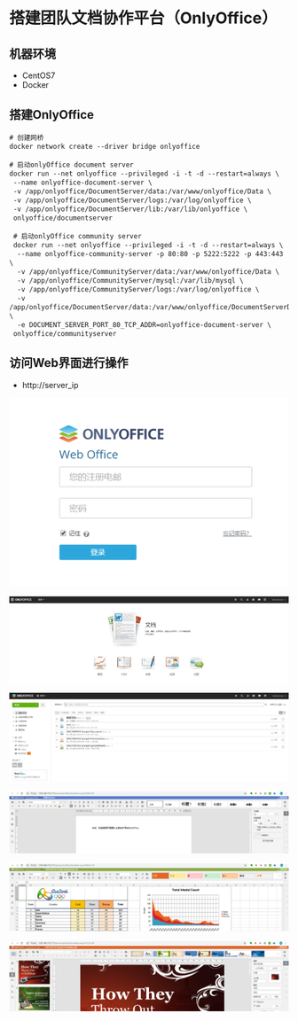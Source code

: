 # 搭建团队文档协作平台（OnlyOffice）

## 机器环境

* CentOS7
* Docker

## 搭建OnlyOffice

```text
# 创建网桥
docker network create --driver bridge onlyoffice

# 启动onlyOffice document server
docker run --net onlyoffice --privileged -i -t -d --restart=always \
 --name onlyoffice-document-server \
 -v /app/onlyoffice/DocumentServer/data:/var/www/onlyoffice/Data \
 -v /app/onlyoffice/DocumentServer/logs:/var/log/onlyoffice \
 -v /app/onlyoffice/DocumentServer/lib:/var/lib/onlyoffice \
 onlyoffice/documentserver
 
 # 启动onlyOffice community server
 docker run --net onlyoffice --privileged -i -t -d --restart=always \
  --name onlyoffice-community-server -p 80:80 -p 5222:5222 -p 443:443 \
  -v /app/onlyoffice/CommunityServer/data:/var/www/onlyoffice/Data \
  -v /app/onlyoffice/CommunityServer/mysql:/var/lib/mysql \
  -v /app/onlyoffice/CommunityServer/logs:/var/log/onlyoffice \
  -v /app/onlyoffice/DocumentServer/data:/var/www/onlyoffice/DocumentServerData \
  -e DOCUMENT_SERVER_PORT_80_TCP_ADDR=onlyoffice-document-server \
 onlyoffice/communityserver
```

## 访问Web界面进行操作

* http://server\_ip

![](../.gitbook/assets/1%20%281%29.png)

![](../.gitbook/assets/2%20%285%29.png)

![](../.gitbook/assets/3%20%281%29.png)

![word](../.gitbook/assets/4.png)

![excel](../.gitbook/assets/5.png)

![ppt](../.gitbook/assets/6%20%281%29.png)




